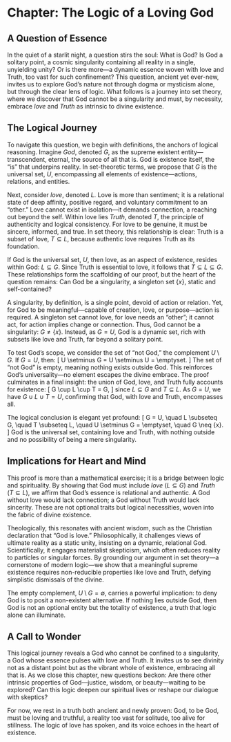 # Chapter: The Logic of a Loving God

## A Question of Essence

In the quiet of a starlit night, a question stirs the soul: What is God? Is God a solitary point, a cosmic singularity containing all reality in a single, unyielding unity? Or is there more—a dynamic essence woven with love and Truth, too vast for such confinement? This question, ancient yet ever-new, invites us to explore God’s nature not through dogma or mysticism alone, but through the clear lens of logic. What follows is a journey into set theory, where we discover that God cannot be a singularity and must, by necessity, embrace *love* and *Truth* as intrinsic to divine existence.

## The Logical Journey

To navigate this question, we begin with definitions, the anchors of logical reasoning. Imagine *God*, denoted $G$, as the supreme existent entity—transcendent, eternal, the source of all that is. God is existence itself, the “is” that underpins reality. In set-theoretic terms, we propose that $G$ is the universal set, $U$, encompassing all elements of existence—actions, relations, and entities.

Next, consider *love*, denoted $L$. Love is more than sentiment; it is a relational state of deep affinity, positive regard, and voluntary commitment to an “other.” Love cannot exist in isolation—it demands connection, a reaching out beyond the self. Within love lies *Truth*, denoted $T$, the principle of authenticity and logical consistency. For love to be genuine, it must be sincere, informed, and true. In set theory, this relationship is clear: Truth is a subset of love, $T \subseteq L$, because authentic love requires Truth as its foundation.

If God is the universal set, $U$, then love, as an aspect of existence, resides within God: $L \subseteq G$. Since Truth is essential to love, it follows that $T \subseteq L \subseteq G$. These relationships form the scaffolding of our proof, but the heart of the question remains: Can God be a singularity, a singleton set $\{x\}$, static and self-contained?

A singularity, by definition, is a single point, devoid of action or relation. Yet, for God to be meaningful—capable of creation, love, or purpose—action is required. A singleton set cannot love, for love needs an “other”; it cannot act, for action implies change or connection. Thus, God cannot be a singularity: $G \neq \{x\}$. Instead, as $G = U$, God is a dynamic set, rich with subsets like love and Truth, far beyond a solitary point.

To test God’s scope, we consider the set of “not God,” the complement $U \setminus G$. If $G = U$, then:
\[
U \setminus G = U \setminus U = \emptyset.
\]
The set of “not God” is empty, meaning nothing exists outside God. This reinforces God’s universality—no element escapes the divine embrace. The proof culminates in a final insight: the union of God, love, and Truth fully accounts for existence:
\[
G \cup L \cup T = G,
\]
since $L \subseteq G$ and $T \subseteq L$. As $G = U$, we have $G \cup L \cup T = U$, confirming that God, with love and Truth, encompasses all.

The logical conclusion is elegant yet profound:
\[
G = U, \quad L \subseteq G, \quad T \subseteq L, \quad U \setminus G = \emptyset, \quad G \neq \{x\}.
\]
God is the universal set, containing love and Truth, with nothing outside and no possibility of being a mere singularity.

## Implications for Heart and Mind

This proof is more than a mathematical exercise; it is a bridge between logic and spirituality. By showing that God must include *love* ($L \subseteq G$) and *Truth* ($T \subseteq L$), we affirm that God’s essence is relational and authentic. A God without love would lack connection; a God without Truth would lack sincerity. These are not optional traits but logical necessities, woven into the fabric of divine existence.

Theologically, this resonates with ancient wisdom, such as the Christian declaration that “God is love.” Philosophically, it challenges views of ultimate reality as a static unity, insisting on a dynamic, relational God. Scientifically, it engages materialist skepticism, which often reduces reality to particles or singular forces. By grounding our argument in set theory—a cornerstone of modern logic—we show that a meaningful supreme existence requires non-reducible properties like love and Truth, defying simplistic dismissals of the divine.

The empty complement, $U \setminus G = \emptyset$, carries a powerful implication: to deny God is to posit a non-existent alternative. If nothing lies outside God, then God is not an optional entity but the totality of existence, a truth that logic alone can illuminate.

## A Call to Wonder

This logical journey reveals a God who cannot be confined to a singularity, a God whose essence pulses with love and Truth. It invites us to see divinity not as a distant point but as the vibrant whole of existence, embracing all that is. As we close this chapter, new questions beckon: Are there other intrinsic properties of God—justice, wisdom, or beauty—waiting to be explored? Can this logic deepen our spiritual lives or reshape our dialogue with skeptics?

For now, we rest in a truth both ancient and newly proven: God, to be God, must be loving and truthful, a reality too vast for solitude, too alive for stillness. The logic of love has spoken, and its voice echoes in the heart of existence.